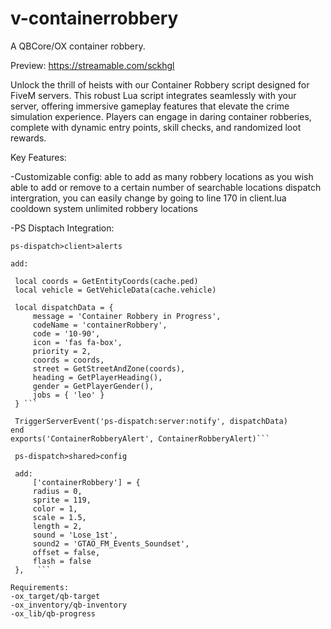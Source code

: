 # v-containerrobbery
A QBCore/OX container robbery. 

Preview: https://streamable.com/sckhgl

Unlock the thrill of heists with our Container Robbery script designed for FiveM servers. This robust Lua script integrates seamlessly with your server, offering immersive gameplay features that elevate the crime simulation experience. Players can engage in daring container robberies, complete with dynamic entry points, skill checks, and randomized loot rewards.

Key Features:

-Customizable config:
    able to add as many robbery locations as you wish
    able to add or remove to a certain number of searchable locations
    dispatch intergration, you can easily change by going to line 170 in client.lua
    cooldown system
    unlimited robbery locations

-PS Disptach Integration:

    ps-dispatch>client>alerts

    add:

   ``` local function ContainerRobberyAlert()
    local coords = GetEntityCoords(cache.ped)
    local vehicle = GetVehicleData(cache.vehicle)

    local dispatchData = {
        message = 'Container Robbery in Progress',
        codeName = 'containerRobbery',
        code = '10-90',
        icon = 'fas fa-box',
        priority = 2,
        coords = coords,
        street = GetStreetAndZone(coords),
        heading = GetPlayerHeading(),
        gender = GetPlayerGender(),
        jobs = { 'leo' }
    } ```

    TriggerServerEvent('ps-dispatch:server:notify', dispatchData)
end 
exports('ContainerRobberyAlert', ContainerRobberyAlert)```

    ps-dispatch>shared>config

    add:
        ['containerRobbery'] = { 
        radius = 0,
        sprite = 119,
        color = 1,
        scale = 1.5,
        length = 2,
        sound = 'Lose_1st',
        sound2 = 'GTAO_FM_Events_Soundset',
        offset = false,
        flash = false
    },   ```

Requirements:
-ox_target/qb-target
-ox_inventory/qb-inventory
-ox_lib/qb-progress

